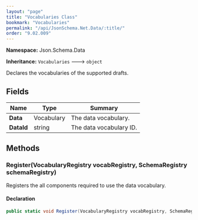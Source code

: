 ```yaml
---
layout: "page"
title: "Vocabularies Class"
bookmark: "Vocabularies"
permalink: "/api/JsonSchema.Net.Data/:title/"
order: "9.02.009"
---
```

**Namespace:** Json.Schema.Data

**Inheritance:**
`Vocabularies`
 🡒 
`object`

Declares the vocabularies of the supported drafts.

## Fields

| Name | Type | Summary |
|---|---|---|
| **Data** | Vocabulary | The data vocabulary. |
| **DataId** | string | The data vocabulary ID. |

## Methods

### Register(VocabularyRegistry vocabRegistry, SchemaRegistry schemaRegistry)

Registers the all components required to use the data vocabulary.

#### Declaration

```c#
public static void Register(VocabularyRegistry vocabRegistry, SchemaRegistry schemaRegistry)
```


